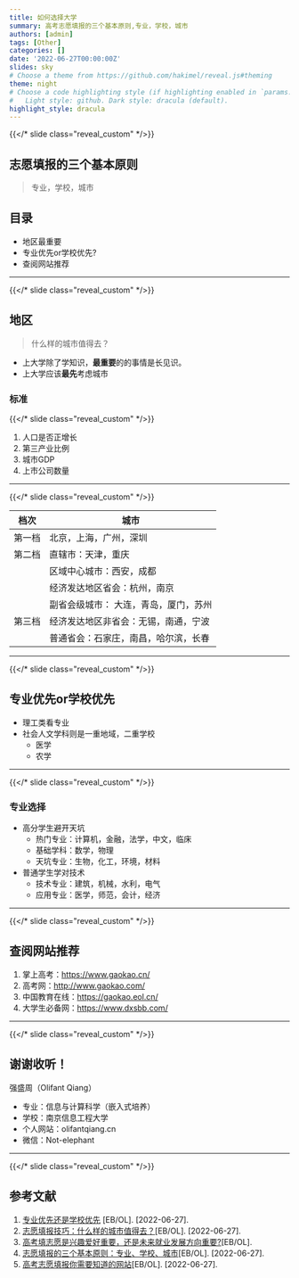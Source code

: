 ```yaml
---
title: 如何选择大学
summary: 高考志愿填报的三个基本原则,专业，学校，城市
authors: [admin]
tags: [Other]
categories: []
date: '2022-06-27T00:00:00Z'
slides: sky
# Choose a theme from https://github.com/hakimel/reveal.js#theming
theme: night
# Choose a code highlighting style (if highlighting enabled in `params.toml`)
#   Light style: github. Dark style: dracula (default).
highlight_style: dracula
---
```

{{</* slide class="reveal_custom" */>}}
## 志愿填报的三个基本原则
> 专业，学校，城市
## 目录
- 地区最重要
- 专业优先or学校优先?
- 查阅网站推荐

---
{{</* slide class="reveal_custom" */>}}
## 地区
> 什么样的城市值得去？
- 上大学除了学知识，**最重要**的的事情是长见识。
- 上大学应该**最先**考虑城市

### 标准
{{</* slide class="reveal_custom" */>}}
1. 人口是否正增长
2.  第三产业比例
3. 城市GDP
4. 上市公司数量

---
{{</* slide class="reveal_custom" */>}}

| 档次   | 城市                                  |
| ------ | ------------------------------------- |
| 第一档 | 北京，上海，广州，深圳                |
| 第二档 | 直辖市：天津，重庆                    |
|        | 区域中心城市：西安，成都              |
|        | 经济发达地区省会：杭州，南京      |
|        | 副省会级城市： 大连，青岛，厦门，苏州 |
| 第三档 | 经济发达地区非省会：无锡，南通，宁波  |
|        | 普通省会：石家庄，南昌，哈尔滨，长春  |

---
{{</* slide class="reveal_custom" */>}}
## 专业优先or学校优先
- 理工类看专业
- 社会人文学科则是一重地域，二重学校
  - 医学
  - 农学

---
{{</* slide class="reveal_custom" */>}}
### 专业选择
- 高分学生避开天坑
  - 热门专业：计算机，金融，法学，中文，临床
  - 基础学科：数学，物理
  - 天坑专业：生物，化工，环境，材料
- 普通学生学对技术
  - 技术专业：建筑，机械，水利，电气
  - 应用专业：医学，师范，会计，经济

---
{{</* slide class="reveal_custom" */>}}
## 查阅网站推荐
1. 掌上高考：https://www.gaokao.cn/
2. 高考网：http://www.gaokao.com/
3. 中国教育在线：https://gaokao.eol.cn/
4. 大学生必备网：https://www.dxsbb.com/

---
{{</* slide class="reveal_custom" */>}}
## 谢谢收听！

强盛周（Olifant Qiang）
- 专业：信息与计算科学（嵌入式培养）
- 学校：南京信息工程大学
- 个人网站：olifantqiang.cn
- 微信：Not-elephant

---
{{</* slide class="reveal_custom" */>}}
## 参考文献
1. [专业优先还是学校优先](https://www.zhihu.com/search?type=content&q=%E4%B8%93%E4%B8%9A%E4%BC%98%E5%85%88%E8%BF%98%E6%98%AF%E5%AD%A6%E6%A0%A1%E4%BC%98%E5%85%88) [EB/OL]. [2022-06-27].
2. [志愿填报技巧：什么样的城市值得去？](https://www.zhihu.com/market/paid_column/1512147784299491328/section/1514655630158032896)[EB/OL]. [2022-06-27].
3. [高考填志愿是兴趣爱好重要，还是未来就业发展方向重要?](https://www.zhihu.com/question/331106923/answer/2538818937)[EB/OL].
4. [志愿填报的三个基本原则：专业、学校、城市](https://www.zhihu.com/market/paid_column/1508468762877992960/section/1510195613710528512?entry=qa)[EB/OL]. [2022-06-27].
5. [高考志愿填报你需要知道的网站](https://zhuanlan.zhihu.com/p/380817566)[EB/OL]. [2022-06-27].

